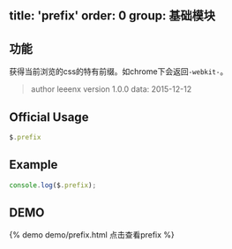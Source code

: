 title: 'prefix'
order: 0
group: 基础模块
---

## 功能

获得当前浏览的css的特有前缀。如chrome下会返回`-webkit-`。

> author leeenx
> version 1.0.0
> data: 2015-12-12

## Official Usage

```javascript
$.prefix
```

## Example

```javascript
console.log($.prefix);
```

## DEMO

{% demo demo/prefix.html 点击查看prefix %}

